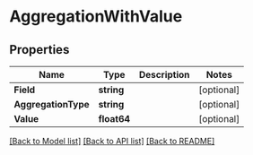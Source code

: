 # AggregationWithValue

## Properties

Name | Type | Description | Notes
------------ | ------------- | ------------- | -------------
**Field** | **string** |  | [optional] 
**AggregationType** | **string** |  | [optional] 
**Value** | **float64** |  | [optional] 

[[Back to Model list]](../README.md#documentation-for-models) [[Back to API list]](../README.md#documentation-for-api-endpoints) [[Back to README]](../README.md)


